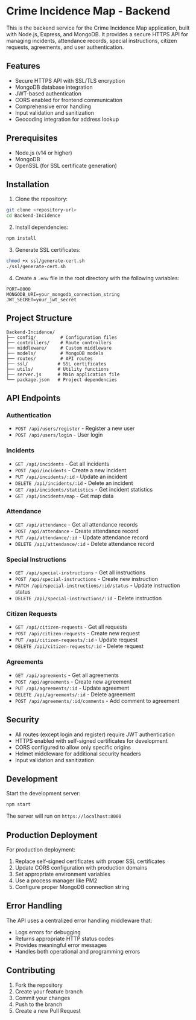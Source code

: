 # Crime Incidence Map - Backend

This is the backend service for the Crime Incidence Map application, built with Node.js, Express, and MongoDB. It provides a secure HTTPS API for managing incidents, attendance records, special instructions, citizen requests, agreements, and user authentication.

## Features

- Secure HTTPS API with SSL/TLS encryption
- MongoDB database integration
- JWT-based authentication
- CORS enabled for frontend communication
- Comprehensive error handling
- Input validation and sanitization
- Geocoding integration for address lookup

## Prerequisites

- Node.js (v14 or higher)
- MongoDB
- OpenSSL (for SSL certificate generation)

## Installation

1. Clone the repository:
```bash
git clone <repository-url>
cd Backend-Incidence
```

2. Install dependencies:
```bash
npm install
```

3. Generate SSL certificates:
```bash
chmod +x ssl/generate-cert.sh
./ssl/generate-cert.sh
```

4. Create a `.env` file in the root directory with the following variables:
```env
PORT=8000
MONGODB_URI=your_mongodb_connection_string
JWT_SECRET=your_jwt_secret
```

## Project Structure

```
Backend-Incidence/
├── config/         # Configuration files
├── controllers/    # Route controllers
├── middleware/     # Custom middleware
├── models/         # MongoDB models
├── routes/         # API routes
├── ssl/           # SSL certificates
├── utils/         # Utility functions
├── server.js      # Main application file
└── package.json   # Project dependencies
```

## API Endpoints

### Authentication
- `POST /api/users/register` - Register a new user
- `POST /api/users/login` - User login

### Incidents
- `GET /api/incidents` - Get all incidents
- `POST /api/incidents` - Create a new incident
- `PUT /api/incidents/:id` - Update an incident
- `DELETE /api/incidents/:id` - Delete an incident
- `GET /api/incidents/statistics` - Get incident statistics
- `GET /api/incidents/map` - Get map data

### Attendance
- `GET /api/attendance` - Get all attendance records
- `POST /api/attendance` - Create attendance record
- `PUT /api/attendance/:id` - Update attendance record
- `DELETE /api/attendance/:id` - Delete attendance record

### Special Instructions
- `GET /api/special-instructions` - Get all instructions
- `POST /api/special-instructions` - Create new instruction
- `PATCH /api/special-instructions/:id/status` - Update instruction status
- `DELETE /api/special-instructions/:id` - Delete instruction

### Citizen Requests
- `GET /api/citizen-requests` - Get all requests
- `POST /api/citizen-requests` - Create new request
- `PUT /api/citizen-requests/:id` - Update request
- `DELETE /api/citizen-requests/:id` - Delete request

### Agreements
- `GET /api/agreements` - Get all agreements
- `POST /api/agreements` - Create new agreement
- `PUT /api/agreements/:id` - Update agreement
- `DELETE /api/agreements/:id` - Delete agreement
- `POST /api/agreements/:id/comments` - Add comment to agreement

## Security

- All routes (except login and register) require JWT authentication
- HTTPS enabled with self-signed certificates for development
- CORS configured to allow only specific origins
- Helmet middleware for additional security headers
- Input validation and sanitization

## Development

Start the development server:
```bash
npm start
```

The server will run on `https://localhost:8000`

## Production Deployment

For production deployment:
1. Replace self-signed certificates with proper SSL certificates
2. Update CORS configuration with production domains
3. Set appropriate environment variables
4. Use a process manager like PM2
5. Configure proper MongoDB connection string

## Error Handling

The API uses a centralized error handling middleware that:
- Logs errors for debugging
- Returns appropriate HTTP status codes
- Provides meaningful error messages
- Handles both operational and programming errors

## Contributing

1. Fork the repository
2. Create your feature branch
3. Commit your changes
4. Push to the branch
5. Create a new Pull Request 